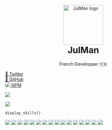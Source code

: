 <p align="center" style="margin-bottom: 0px !important;">
  <a href="https://github.julman.fr"><img width="128" src="https://julman.fr/icon.png" alt="JulMan logo" align="center"></a>
</p>
<h1 align="center" style="margin-top: 0px;">JulMan</h1>

<p align="center">French Developper 🇫🇷</p>

[🐤 Twitter](https://github.julman.fr/twitter) <br/>
[🐙 GitHub](https://github.julman.fr/github) <br/>
[![](https://static.npmjs.com/da3ab40fb0861d15c83854c29f5f2962.png) NPM](https://github.julman.fr/npm)

[![](https://github-readme-stats.vercel.app/api?username=JulMan-Dev)](https://github.julman.fr/github)

[![](https://github-readme-stats.vercel.app/api/top-langs/?username=JulMan-Dev)](https://github.julman.fr/github)

```python
display_skills()
```

[![](https://img.shields.io/badge/C%23-239120?style=for-the-badge&logo=c-sharp&logoColor=white)](https://github.julman.fr/)
[![](https://img.shields.io/badge/Xamarin-3498DB?style=for-the-badge&logo=xamarin&logoColor=white)](https://github.julman.fr/)
[![](https://img.shields.io/badge/Python-3776AB?style=for-the-badge&logo=python&logoColor=white)](https://github.julman.fr/)
[![](https://img.shields.io/badge/HTML-239120?style=for-the-badge&logo=html5&logoColor=white)](https://github.julman.fr/)
[![](https://img.shields.io/badge/CSS-239120?&style=for-the-badge&logo=css3&logoColor=white)](https://github.julman.fr/)
[![](https://img.shields.io/badge/.NET-5C2D91?style=for-the-badge&logo=.net&logoColor=white)](https://github.julman.fr/)
[![](https://img.shields.io/badge/JavaScript-F7DF1E?style=for-the-badge&logo=javascript&logoColor=black)](https://github.julman.fr/)
[![](https://img.shields.io/badge/Node.js-43853D?style=for-the-badge&logo=node.js&logoColor=white)](https://github.julman.fr/)
[![](https://img.shields.io/badge/TypeScript-007ACC?style=for-the-badge&logo=typescript&logoColor=white)](https://github.julman.fr/)
[![](https://img.shields.io/badge/Java-ED8B00?style=for-the-badge&logo=java&logoColor=white)](https://github.julman.fr/)
[![](https://img.shields.io/badge/PHP-777BB4?style=for-the-badge&logo=php&logoColor=white)](https://github.julman.fr/)
[![](https://img.shields.io/badge/Lua-2C2D72?style=for-the-badge&logo=lua&logoColor=white)](https://github.julman.fr/)
[![](https://img.shields.io/badge/Markdown-000000?style=for-the-badge&logo=markdown&logoColor=white)](https://github.julman.fr/)
[![](https://img.shields.io/badge/jQuery-0769AD?style=for-the-badge&logo=jquery&logoColor=white)](https://github.julman.fr/)
[![](https://img.shields.io/badge/MySQL-00000F?style=for-the-badge&logo=mysql&logoColor=white)](https://github.julman.fr/)
[![](https://img.shields.io/badge/Unity-100000?style=for-the-badge&logo=unity&logoColor=white)](https://github.julman.fr/)
